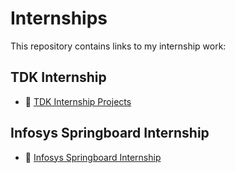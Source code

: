 # Internships

This repository contains links to my internship work:

## TDK Internship
- 🔗 [TDK Internship Projects](https://github.com/akshat-patil/TDK-Internship)

## Infosys Springboard Internship
- 🔗 [Infosys Springboard Internship](https://github.com/akshat-patil/Infosys-Springboard-Internship)
